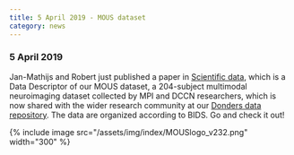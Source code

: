 ```yaml
---
title: 5 April 2019 - MOUS dataset
category: news
---
```


### 5 April 2019

Jan-Mathijs and Robert just published a paper in [Scientific data](https://www.nature.com/articles/s41597-019-0020-y), which is a Data Descriptor of our MOUS dataset, a 204-subject multimodal neuroimaging dataset collected by MPI and DCCN researchers, which is now shared with the wider research community at our [Donders data repository](https://data.donders.ru.nl/collections/di/dccn/DSC_3011020.09_236). The data are organized according to BIDS. Go and check it out!

{% include image src="/assets/img/index/MOUSlogo_v232.png" width="300" %}
